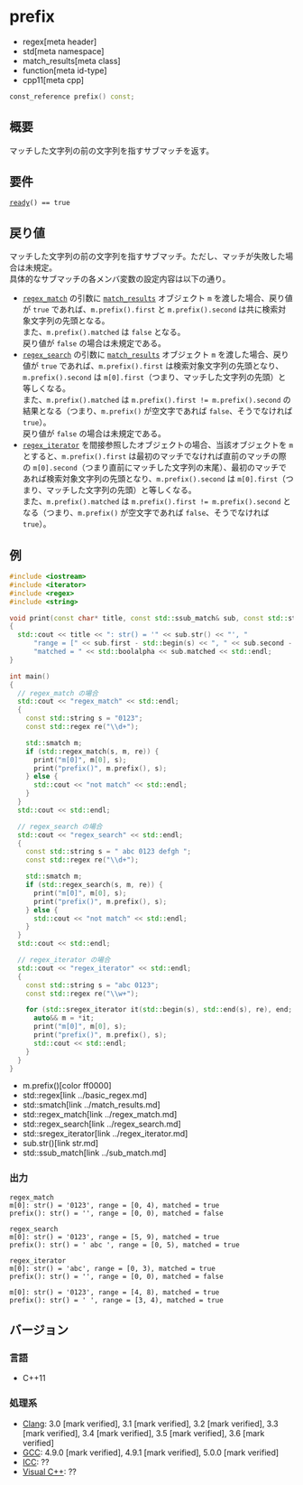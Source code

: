 # prefix
* regex[meta header]
* std[meta namespace]
* match_results[meta class]
* function[meta id-type]
* cpp11[meta cpp]

```cpp
const_reference prefix() const;
```

## 概要
マッチした文字列の前の文字列を指すサブマッチを返す。


## 要件
[`ready`](ready.md)`() == true`


## 戻り値
マッチした文字列の前の文字列を指すサブマッチ。ただし、マッチが失敗した場合は未規定。  
具体的なサブマッチの各メンバ変数の設定内容は以下の通り。

- [`regex_match`](../regex_match.md) の引数に [`match_results`](../match_results.md) オブジェクト `m` を渡した場合、戻り値が `true` であれば、`m.prefix().first` と `m.prefix().second` は共に検索対象文字列の先頭となる。  
    また、`m.prefix().matched` は `false` となる。  
    戻り値が `false` の場合は未規定である。
- [`regex_search`](../regex_search.md) の引数に [`match_results`](../match_results.md) オブジェクト `m` を渡した場合、戻り値が `true` であれば、`m.prefix().first` は検索対象文字列の先頭となり、`m.prefix().second` は `m[0].first`（つまり、マッチした文字列の先頭）と等しくなる。  
    また、`m.prefix().matched` は `m.prefix().first != m.prefix().second` の結果となる（つまり、`m.prefix()` が空文字であれば `false`、そうでなければ `true`）。  
    戻り値が `false` の場合は未規定である。
- [`regex_iterator`](../regex_iterator.md) を間接参照したオブジェクトの場合、当該オブジェクトを `m` とすると、`m.prefix().first` は最初のマッチでなければ直前のマッチの際の `m[0].second`（つまり直前にマッチした文字列の末尾）、最初のマッチであれば検索対象文字列の先頭となり、`m.prefix().second` は `m[0].first`（つまり、マッチした文字列の先頭）と等しくなる。  
    また、`m.prefix().matched` は `m.prefix().first != m.prefix().second` となる（つまり、`m.prefix()` が空文字であれば `false`、そうでなければ `true`）。


## 例
```cpp example
#include <iostream>
#include <iterator>
#include <regex>
#include <string>

void print(const char* title, const std::ssub_match& sub, const std::string& s)
{
  std::cout << title << ": str() = '" << sub.str() << "', "
      "range = [" << sub.first - std::begin(s) << ", " << sub.second - std::begin(s) << "), "
      "matched = " << std::boolalpha << sub.matched << std::endl;
}

int main()
{
  // regex_match の場合
  std::cout << "regex_match" << std::endl;
  {
    const std::string s = "0123";
    const std::regex re("\\d+");

    std::smatch m;
    if (std::regex_match(s, m, re)) {
      print("m[0]", m[0], s);
      print("prefix()", m.prefix(), s);
    } else {
      std::cout << "not match" << std::endl;
    }
  }
  std::cout << std::endl;

  // regex_search の場合
  std::cout << "regex_search" << std::endl;
  {
    const std::string s = " abc 0123 defgh ";
    const std::regex re("\\d+");

    std::smatch m;
    if (std::regex_search(s, m, re)) {
      print("m[0]", m[0], s);
      print("prefix()", m.prefix(), s);
    } else {
      std::cout << "not match" << std::endl;
    }
  }
  std::cout << std::endl;

  // regex_iterator の場合
  std::cout << "regex_iterator" << std::endl;
  {
    const std::string s = "abc 0123";
    const std::regex re("\\w+");

    for (std::sregex_iterator it(std::begin(s), std::end(s), re), end; it != end; ++it) {
      auto&& m = *it;
      print("m[0]", m[0], s);
      print("prefix()", m.prefix(), s);
      std::cout << std::endl;
    }
  }
}
```
* m.prefix()[color ff0000]
* std::regex[link ../basic_regex.md]
* std::smatch[link ../match_results.md]
* std::regex_match[link ../regex_match.md]
* std::regex_search[link ../regex_search.md]
* std::sregex_iterator[link ../regex_iterator.md]
* sub.str()[link str.md]
* std::ssub_match[link ../sub_match.md]

### 出力
```
regex_match
m[0]: str() = '0123', range = [0, 4), matched = true
prefix(): str() = '', range = [0, 0), matched = false

regex_search
m[0]: str() = '0123', range = [5, 9), matched = true
prefix(): str() = ' abc ', range = [0, 5), matched = true

regex_iterator
m[0]: str() = 'abc', range = [0, 3), matched = true
prefix(): str() = '', range = [0, 0), matched = false

m[0]: str() = '0123', range = [4, 8), matched = true
prefix(): str() = ' ', range = [3, 4), matched = true
```


## バージョン
### 言語
- C++11

### 処理系
- [Clang](/implementation.md#clang): 3.0 [mark verified], 3.1 [mark verified], 3.2 [mark verified], 3.3 [mark verified], 3.4 [mark verified], 3.5 [mark verified], 3.6 [mark verified]
- [GCC](/implementation.md#gcc): 4.9.0 [mark verified], 4.9.1 [mark verified], 5.0.0 [mark verified]
- [ICC](/implementation.md#icc): ??
- [Visual C++](/implementation.md#visual_cpp): ??
